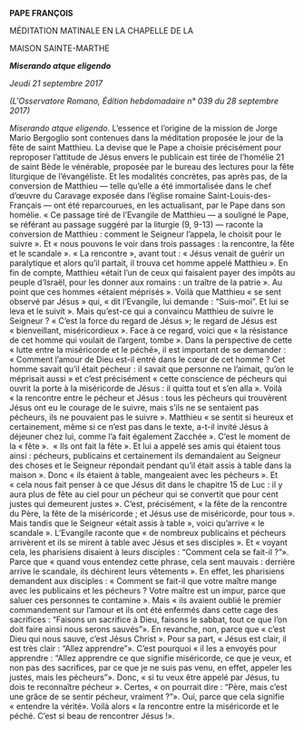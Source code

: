 **PAPE FRANÇOIS**

MÉDITATION MATINALE EN LA CHAPELLE DE LA

MAISON SAINTE-MARTHE

***Miserando atque eligendo***

*Jeudi 21 septembre 2017*

*(L'Osservatore Romano, Édition hebdomadaire n° 039 du 28 septembre 2017)*

*Miserando atque eligendo.* L’essence et l’origine de la mission de Jorge Mario Bergoglio sont contenues dans la méditation proposée le jour de la fête de saint Matthieu. La devise que le Pape a choisie précisément pour reproposer l’attitude de Jésus envers le publicain est tirée de l’homélie 21 de saint Bède le vénérable, proposée par le bureau des lectures pour la fête liturgique de l’évangéliste. Et les modalités concrètes, pas après pas, de la conversion de Matthieu — telle qu’elle a été immortalisée dans le chef d’œuvre du Caravage exposée dans l’église romaine Saint-Louis-des-Français — ont été reparcourues, en les actualisant, par le Pape dans son homélie. « Ce passage tiré de l’Evangile de Matthieu — a souligné le Pape, se référant au passage suggéré par la liturgie (9, 9-13) — raconte la conversion de Matthieu : comment le Seigneur l’appela, le choisit pour le suivre ». Et « nous pouvons le voir dans trois passages : la rencontre, la fête et le scandale ». « La rencontre », avant tout : « Jésus venait de guérir un paralytique et alors qu’il partait, il trouva cet homme appelé Matthieu ». En fin de compte, Matthieu «était l’un de ceux qui faisaient payer des impôts au peuple d’Israël, pour les donner aux romains : un traître de la patrie ». Au point que ces hommes «étaient méprisés ». Voilà que Matthieu « se sent observé par Jésus » qui, « dit l’Evangile, lui demande : “Suis-moi”. Et lui se leva et le suivit ». Mais qu’est-ce qui a convaincu Matthieu de suivre le Seigneur ? « C’est la force du regard de Jésus »; le regard de Jésus est « bienveillant, miséricordieux ». Face à ce regard, voici que « la résistance de cet homme qui voulait de l’argent, tombe ». Dans la perspective de cette « lutte entre la miséricorde et le péché», il est important de se demander : « Comment l’amour de Dieu est-il entré dans le cœur de cet homme ? Cet homme savait qu’il était pécheur : il savait que personne ne l’aimait, qu’on le méprisait aussi » et c’est précisément « cette conscience de pécheurs qui ouvrit la porte à la miséricorde de Jésus : il quitta tout et s’en alla ». Voilà « la rencontre entre le pécheur et Jésus : tous les pécheurs qui trouvèrent Jésus ont eu le courage de le suivre, mais s’ils ne se sentaient pas pécheurs, ils ne pouvaient pas le suivre ». Matthieu « se sentit si heureux et certainement, même si ce n’est pas dans le texte, a-t-il invité Jésus à déjeuner chez lui, comme l’a fait également Zacchée ». C’est le moment de la « fête ».  « Ils ont fait la fête ». Et lui a appelé ses amis qui étaient tous ainsi : pécheurs, publicains et certainement ils demandaient au Seigneur des choses et le Seigneur répondait pendant qu’il était assis à table dans la maison ». Donc « ils étaient à table, mangeaient avec les pécheurs ». Et « cela nous fait penser à ce que Jésus dit dans le chapitre 15 de Luc : il y aura plus de fête au ciel pour un pécheur qui se convertit que pour cent justes qui demeurent justes ». C’est, précisément, « la fête de la rencontre du Père, la fête de la miséricorde ; et Jésus use de miséricorde, pour tous ». Mais tandis que le Seigneur «était assis à table », voici qu’arrive « le scandale ». L’Evangile raconte que « de nombreux publicains et pécheurs arrivèrent et ils se mirent à table avec Jésus et ses disciples ». Et « voyant cela, les pharisiens disaient à leurs disciples : “Comment cela se fait-il ?”». Parce que « quand vous entendez cette phrase, cela sent mauvais : derrière arrive le scandale, ils déchirent leurs vêtements ». En effet, les pharisiens demandent aux disciples : « Comment se fait-il que votre maître mange avec les publicains et les pécheurs ? Votre maître est un impur, parce que saluer ces personnes te contamine ». Mais « ils avaient oublié le premier commandement sur l’amour et ils ont été enfermés dans cette cage des sacrifices : “Faisons un sacrifice à Dieu, faisons le sabbat, tout ce que l’on doit faire ainsi nous serons sauvés”». En revanche, non, parce que « c’est Dieu qui nous sauve, c’est Jésus Christ ». Pour sa part, « Jésus est clair, il est très clair : “Allez apprendre”». C’est pourquoi « il les a envoyés pour apprendre : “Allez apprendre ce que signifie miséricorde, ce que je veux, et non pas des sacrifices, par ce que je ne suis pas venu, en effet, appeler les justes, mais les pécheurs”». Donc, « si tu veux être appelé par Jésus, tu dois te reconnaître pécheur ». Certes, « on pourrait dire : “Père, mais c’est une grâce de se sentir pécheur, vraiment ?”». Oui, parce que cela signifie « entendre la vérité». Voilà alors « la rencontre entre la miséricorde et le péché. C’est si beau de rencontrer Jésus !».